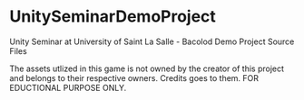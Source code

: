 # UnitySeminarDemoProject
Unity Seminar at University of Saint La Salle - Bacolod Demo Project Source Files

The assets utlized in this game is not owned by the creator of this project and belongs to their respective owners.  Credits goes to them.
FOR EDUCTIONAL PURPOSE ONLY.
